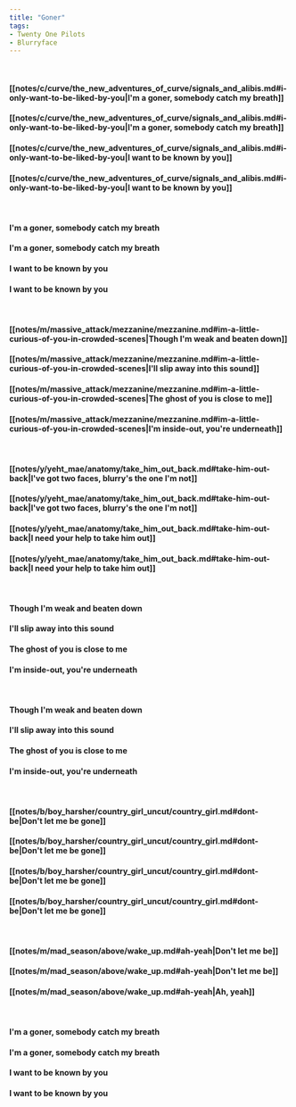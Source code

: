 ```yaml
---
title: "Goner"
tags:
- Twenty One Pilots
- Blurryface
---
```

&nbsp;
#### [[notes/c/curve/the_new_adventures_of_curve/signals_and_alibis.md#i-only-want-to-be-liked-by-you|I'm a goner, somebody catch my breath]]
#### [[notes/c/curve/the_new_adventures_of_curve/signals_and_alibis.md#i-only-want-to-be-liked-by-you|I'm a goner, somebody catch my breath]]
#### [[notes/c/curve/the_new_adventures_of_curve/signals_and_alibis.md#i-only-want-to-be-liked-by-you|I want to be known by you]]
#### [[notes/c/curve/the_new_adventures_of_curve/signals_and_alibis.md#i-only-want-to-be-liked-by-you|I want to be known by you]]
&nbsp;
#### I'm a goner, somebody catch my breath
#### I'm a goner, somebody catch my breath
#### I want to be known by you
#### I want to be known by you
&nbsp;
#### [[notes/m/massive_attack/mezzanine/mezzanine.md#im-a-little-curious-of-you-in-crowded-scenes|Though I'm weak and beaten down]]
#### [[notes/m/massive_attack/mezzanine/mezzanine.md#im-a-little-curious-of-you-in-crowded-scenes|I'll slip away into this sound]]
#### [[notes/m/massive_attack/mezzanine/mezzanine.md#im-a-little-curious-of-you-in-crowded-scenes|The ghost of you is close to me]]
#### [[notes/m/massive_attack/mezzanine/mezzanine.md#im-a-little-curious-of-you-in-crowded-scenes|I'm inside-out, you're underneath]]
&nbsp;
#### [[notes/y/yeht_mae/anatomy/take_him_out_back.md#take-him-out-back|I've got two faces, blurry's the one I'm not]]
#### [[notes/y/yeht_mae/anatomy/take_him_out_back.md#take-him-out-back|I've got two faces, blurry's the one I'm not]]
#### [[notes/y/yeht_mae/anatomy/take_him_out_back.md#take-him-out-back|I need your help to take him out]]
#### [[notes/y/yeht_mae/anatomy/take_him_out_back.md#take-him-out-back|I need your help to take him out]]
&nbsp;
#### Though I'm weak and beaten down
#### I'll slip away into this sound
#### The ghost of you is close to me
#### I'm inside-out, you're underneath
&nbsp;
#### Though I'm weak and beaten down
#### I'll slip away into this sound
#### The ghost of you is close to me
#### I'm inside-out, you're underneath
&nbsp;
#### [[notes/b/boy_harsher/country_girl_uncut/country_girl.md#dont-be|Don't let me be gone]]
#### [[notes/b/boy_harsher/country_girl_uncut/country_girl.md#dont-be|Don't let me be gone]]
#### [[notes/b/boy_harsher/country_girl_uncut/country_girl.md#dont-be|Don't let me be gone]]
#### [[notes/b/boy_harsher/country_girl_uncut/country_girl.md#dont-be|Don't let me be gone]]
&nbsp;
#### [[notes/m/mad_season/above/wake_up.md#ah-yeah|Don't let me be]]
#### [[notes/m/mad_season/above/wake_up.md#ah-yeah|Don't let me be]]
#### [[notes/m/mad_season/above/wake_up.md#ah-yeah|Ah, yeah]]
&nbsp;
#### I'm a goner, somebody catch my breath
#### I'm a goner, somebody catch my breath
#### I want to be known by you
#### I want to be known by you
